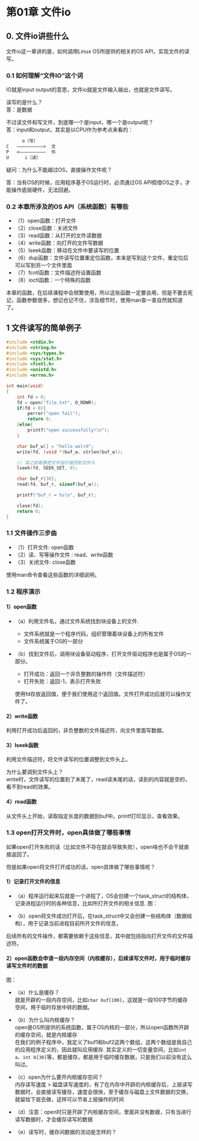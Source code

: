 # 第01章 文件io

## 0. 文件io讲些什么

文件io这一章讲的是，如何调用Linux OS所提供的相关的OS API，实现文件的读写。

### 0.1 如何理解“文件IO”这个词

IO就是input output的意思，文件io就是文件输入输出，也就是文件读写。

读写的是什么？  
答：是数据  

不过读文件和写文件，到底哪一个是input，哪一个是output呢？  
答：input和output，其实是以CPU作为参考点来看的：

```txt
      o（写）  
C   ——————————>  文
P   <——————————  件
U      i（读）

```

疑问：为什么不能越过OS，直接操作文件呢？  

答：当有OS的时候，应用程序基于OS运行时，必须通过OS API假借OS之手，才能操作底层硬件，无法回避。  

### 0.2 本章所涉及的OS API（系统函数）有哪些

+ （1）open函数：打开文件
+ （2）close函数：关闭文件
+ （3）read函数：从打开的文件读数据
+ （4）write函数：向打开的文件写数据
+ （5）lseek函数：移动在文件中要读写的位置
+ （6）dup函数：文件读写位置重定位函数，本来是写到这个文件，重定位后可以写到另一个文件里面
+ （7）fcntl函数：文件描述符设置函数
+ （8）ioctl函数：一个特殊的函数

本章的函数，在后续课程中会频繁使用，所以这些函数一定要会用，但是不要去死记，函数参数很多，想记也记不住，涉及细节时，使用man查一查自然就知道了。

## 1 文件读写的简单例子

```c
#include <stdio.h>
#include <string.h>
#include <sys/types.h>
#include <sys/stat.h>
#include <fcntl.h>
#include <unistd.h>
#include <errno.h>

int main(void)
{
    int fd = 0;
    fd = open("file.txt", O_RDWR);
    if(fd < 0){
        perror("open fail");
        return 0;
    }else{
        printf("open successfully!\n");
    }

    char buf_w[] = "hello wolrd";
    write(fd, (void *)buf_w, strlen(buf_w));

    // 读之前需要把文件指针拨回到文件头
    lseek(fd, SEEK_SET, 0);

    char buf_r[30];
    read(fd, buf_r, sizeof(buf_w));

    printf("buf_r = %s\n", buf_r);

    close(fd);
    return 0;
}
```

### 1.1 文件操作三步曲

+ （1）打开文件: open函数
+ （2）读、写等操作文件 : read、write函数
+ （3）关闭文件: close函数

使用man命令查看这些函数的详细说明。

### 1.2 程序演示

#### 1）open函数

+ （a）利用文件名，通过文件系统找到块设备上的文件. 
  + 文件系统就是一个程序代码，组织管理着块设备上的所有文件
  + 文件系统属于OS的一部分

+ （b）找到文件后，调用块设备驱动程序，打开文件驱动程序也是属于OS的一部分。
  + 打开成功：返回一个非负整数的操作符（文件描述符）
  + 打开失败：返回-1，表示打开失败

  使用fd存放返回值，便于我们使用这个返回值。文件打开成功后就可以操作文件了。

#### 2）write函数

利用打开成功后返回的，非负整数的文件描述符，向文件里面写数据。

#### 3）lseek函数

利用文件描述符，将文件读写的位置调整到文件头上。

为什么要调到文件头上？  
write时，文件读写的位置到了末尾了，read读末尾的话，读到的内容就是空的，看不到read的效果。

#### 4）read函数

从文件头上开始，读取指定长度的数据到buf中。printf打印显示，查看效果。

### 1.3 open打开文件时，open具体做了哪些事情

如果open打开失败的话（比如文件不存在就会导致失败），open啥也不会干就直接返回了。

但是如果open将文件打开成功的话，open具体做了哪些事情呢？

#### 1）记录打开文件的信息

+ （a）程序运行起来后就是一个进程了，OS会创建一个task_struct的结构体，记录进程运行时的各种信息，比如所打开文件的相关信息. 图：

+ （b）open将文件成功打开后，在task_struct中又会创建一些结构体（数据结构），用于记录当前进程目前所开文件的信息，

后续所有的文件操作，都需要依赖于这些信息，其中就包括指向打开文件的文件描述符。

#### 2）open函数会申请一段内存空间（内核缓存），后续读写文件时，用于临时缓存读写文件时的数据

图：

+ （a）什么是缓存？  
    就是开辟的一段内存空间，比如`char buf[100]`，这就是一段100字节的缓存空间，用于临时存放中转的数据。

+ （b）为什么叫内核缓存？  
    open是OS所提供的系统函数，属于OS内核的一部分，所以open函数所开辟的缓存空间，就是内核缓存  
    在我们的例子程序中，我定义了buf1和buf2这两个数组，这两个数组是我自己的应用程序定义的，因此就叫应用缓存. 
    其实定义的一切变量空间，比如`int a`、`int b[30]`等，都是缓存，都是用于临时缓存数据，只是我们以前没有这么叫过。

+ （c）open为什么要开内核缓存空间？  
  内存读写速度 > 磁盘读写速度的，有了在内存中开辟的内核缓存后，上层读写数据时，会直接读写缓存，速度会很快，至于缓存与磁盘上文件数据的交换，就留给下层去做，这样可以节省上层操作的时间  

+ （d）注意：open时只是开辟了内核缓存空间，里面并没有数据，只有当进行读写数据时，才会缓存读写的数据  

+ （e）读写时，缓存间数据的流动是怎样的？
